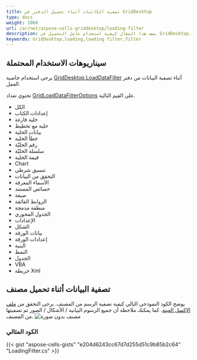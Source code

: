 ```yaml
---
title: تصفية الكائنات أثناء تحميل الدفتر في GridDesktop
type: docs
weight: 1060
url: /ar/net/aspose-cells-griddesktop/loading-filter
description: يصف هذا المقال كيفية استخدام عامل التحميل في GridDesktop.
keywords: GridDesktop,loading,loading filter,filter
---
```


## **سيناريوهات الاستخدام المحتملة**
يرجى استخدام خاصية [GridDesktop.LoadDataFilter](https://reference.aspose.com/cells/net/aspose.cells.griddesktop/griddesktop/properties/loaddatafilter) أثناء تصفية البيانات من دفتر العمل.

تحتوي تعداد [GridLoadDataFilterOptions](https://reference.aspose.com/cells/net/aspose.cells.griddesktop.data/gridloaddatafilteroptions) على القيم التالية.
- الكل
- إعدادات الكتاب
- خلية فارغة
- خلية مع تخطيط
- بيانات الخلية
- خطأ الخلية
- رقم الخليّة
- سلسلة الخليّة
- قيمة الخلية
- Chart
- تنسيق شرطي
- التحقق من البيانات
- الأسماء المعرفة
- خصائص المستند
- صيغة
- الروابط الفائقة
- منطقة مدمجة
- الجدول المحوري
- الإعدادات
- الشكل
- بيانات الورقة
- إعدادات الورقة
- البنية
- النمط
- الجدول
- VBA
- خريطة Xml
## **تصفية البيانات أثناء تحميل مصنف**
يوضح الكود النموذجي التالي كيفية تصفية الرسم من المصنف. يرجى التحقق من [ملف الإكسل العينة](5472489.xlsx). كما يمكنك ملاحظة أن جميع الرسوم البيانية / الأشكال / الصور تم تصفيتها من المصنف.
![مصنف بدون صورة](nodrawing.png)
### **الكود المثالي**
{{< gist "aspose-cells-gists" "e204d6243cc67d7d255d51c9b85b2c64" "LoadingFilter.cs" >}}

